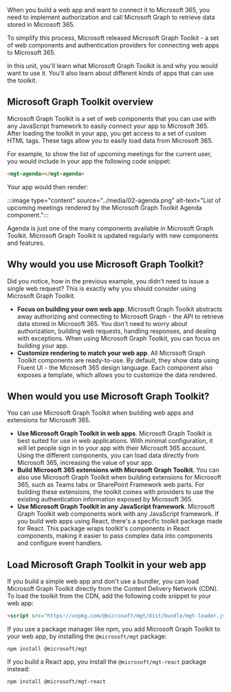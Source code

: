 When you build a web app and want to connect it to Microsoft 365, you need to implement authorization and call Microsoft Graph to retrieve data stored in Microsoft 365.

To simplify this process, Microsoft released Microsoft Graph Toolkit - a set of web components and authentication providers for connecting web apps to Microsoft 365.

In this unit, you'll learn what Microsoft Graph Toolkit is and why you would want to use it. You'll also learn about different kinds of apps that can use the toolkit.

## Microsoft Graph Toolkit overview

Microsoft Graph Toolkit is a set of web components that you can use with any JavaScript framework to easily connect your app to Microsoft 365. After loading the toolkit in your app, you get access to a set of custom HTML tags. These tags allow you to easily load data from Microsoft 365.

For example, to show the list of upcoming meetings for the current user, you would include in your app the following code snippet:

```html
<mgt-agenda></mgt-agenda>
```

Your app would then render:

:::image type="content" source="../media/02-agenda.png" alt-text="List of upcoming meetings rendered by the Microsoft Graph Toolkit Agenda component.":::

Agenda is just one of the many components available in Microsoft Graph Toolkit. Microsoft Graph Toolkit is updated regularly with new components and features.

## Why would you use Microsoft Graph Toolkit?

Did you notice, how in the previous example, you didn’t need to issue a single web request? This is exactly why you should consider using Microsoft Graph Toolkit.

- **Focus on building your own web app**. Microsoft Graph Toolkit abstracts away authorizing and connecting to Microsoft Graph - the API to retrieve data stored in Microsoft 365. You don't need to worry about authorization, building web requests, handling responses, and dealing with exceptions. When using Microsoft Graph Toolkit, you can focus on building your app.
- **Customize rendering to match your web app**. All Microsoft Graph Toolkit components are ready-to-use. By default, they show data using Fluent UI - the Microsoft 365 design language. Each component also exposes a template, which allows you to customize the data rendered.

## When would you use Microsoft Graph Toolkit?

You can use Microsoft Graph Toolkit when building web apps and extensions for Microsoft 365.

- **Use Microsoft Graph Toolkit in web apps**. Microsoft Graph Toolkit is best suited for use in web applications. With minimal configuration, it will let people sign in to your app with their Microsoft 365 account. Using the different components, you can load data directly from Microsoft 365, increasing the value of your app.
- **Build Microsoft 365 extensions with Microsoft Graph Toolkit**. You can also use Microsoft Graph Toolkit when building extensions for Microsoft 365, such as Teams tabs or SharePoint Framework web parts. For building these extensions, the toolkit comes with providers to use the existing authentication information exposed by Microsoft 365.
- **Use Microsoft Graph Toolkit in any JavaScript framework**. Microsoft Graph Toolkit web components work with any JavaScript framework. If you build web apps using React, there's a specific toolkit package made for React. This package wraps toolkit's components in React components, making it easier to pass complex data into components and configure event handlers.

## Load Microsoft Graph Toolkit in your web app

If you build a simple web app and don't use a bundler, you can load Microsoft Graph Toolkit directly from the Content Delivery Network (CDN). To load the toolkit from the CDN, add the following code snippet to your web app:

```html
<script src="https://unpkg.com/@microsoft/mgt/dist/bundle/mgt-loader.js"></script>
```

If you use a package manager like npm, you add Microsoft Graph Toolkit to your web app, by installing the `@microsoft/mgt` package:

```console
npm install @microsoft/mgt
```

If you build a React app, you install the `@microsoft/mgt-react` package instead:

```console
npm install @microsoft/mgt-react
```
